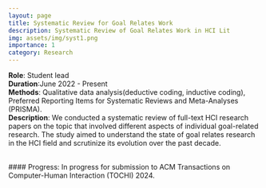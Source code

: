 ```yaml
---
layout: page
title: Systematic Review for Goal Relates Work
description: Systematic Review of Goal Relates Work in HCI Lit
img: assets/img/syst1.png
importance: 1
category: Research
---
```


**Role**: Student lead  
**Duration**:June 2022 - Present  
**Methods**: Qualitative data analysis(deductive coding, inductive coding), Preferred Reporting Items for Systematic Reviews and Meta-Analyses (PRISMA).  
**Description**: We conducted a systematic review of full-text HCI research papers on the topic that involved different aspects of individual goal-related research. The study aimed to understand the state of goal relates research in the HCI field and scrutinize its evolution over the past decade.

<br>
#### Progress: In progress for submission to ACM Transactions on Computer-Human Interaction (TOCHI) 2024.
